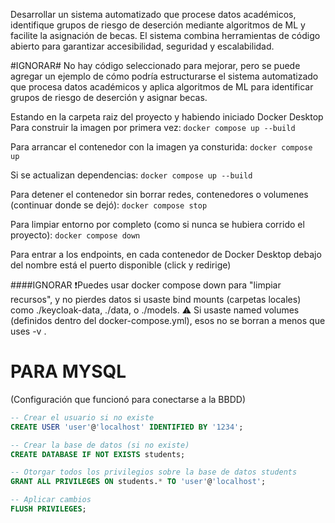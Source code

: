 Desarrollar un sistema automatizado que procese datos académicos, identifique grupos de riesgo de deserción mediante algoritmos de ML y facilite la asignación de becas. El sistema combina herramientas de código abierto para garantizar accesibilidad, seguridad y escalabilidad.



#IGNORAR# No hay código seleccionado para mejorar, pero se puede agregar un ejemplo de cómo podría estructurarse el sistema automatizado que procesa datos académicos y aplica algoritmos de ML para identificar grupos de riesgo de deserción y asignar becas.


Estando en la carpeta raiz del proyecto y habiendo iniciado Docker Desktop
Para construir la imagen por primera vez:
`docker compose up --build`

Para arrancar el contenedor con la imagen ya consturida:
`docker compose up`

Si se actualizan dependencias:
`docker compose up --build`

Para detener el contenedor sin borrar redes, contenedores o volumenes (continuar donde se dejó):
`docker compose stop`

Para limpiar entorno por completo (como si nunca se hubiera corrido el proyecto):
`docker compose down`

Para entrar a los endpoints, en cada contenedor de Docker Desktop debajo del nombre está el puerto disponible (click y redirige)


####IGNORAR
❗Puedes usar docker compose down para "limpiar recursos", y no pierdes datos si usaste bind mounts (carpetas locales) como ./keycloak-data, ./data, o ./models. 
⚠️ Si usaste named volumes (definidos dentro del docker-compose.yml), esos no se borran a menos que uses -v . 



# PARA MYSQL
(Configuración que funcionó para conectarse a la BBDD)

```SQL
-- Crear el usuario si no existe
CREATE USER 'user'@'localhost' IDENTIFIED BY '1234';

-- Crear la base de datos (si no existe)
CREATE DATABASE IF NOT EXISTS students;

-- Otorgar todos los privilegios sobre la base de datos students
GRANT ALL PRIVILEGES ON students.* TO 'user'@'localhost';

-- Aplicar cambios
FLUSH PRIVILEGES;
```